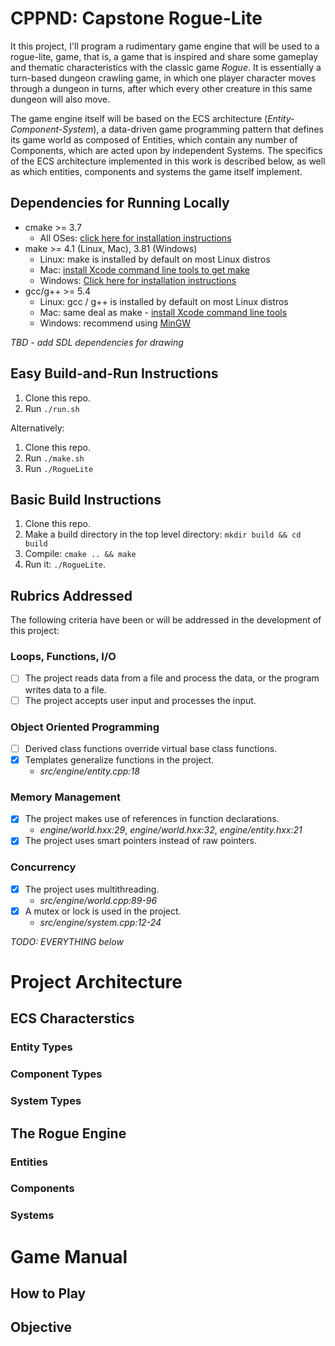 # CPPND: Capstone Rogue-Lite

It this project, I'll program a rudimentary game engine that will be used to a rogue-lite, game, that is, a game that is inspired and share some gameplay and thematic characteristics with the classic game *Rogue*. It is essentially a turn-based dungeon crawling game, in which one player character moves through a dungeon in turns, after which every other creature in this same dungeon will also move.

The game engine itself will be based on the ECS architecture (*Entity-Component-System*), a data-driven game programming pattern that defines its game world as composed of Entities, which contain any number of Components, which are acted upon by independent Systems. The specifics of the ECS architecture implemented in this work is described below, as well as which entities, components and systems the game itself implement.

## Dependencies for Running Locally
* cmake >= 3.7
  * All OSes: [click here for installation instructions](https://cmake.org/install/)
* make >= 4.1 (Linux, Mac), 3.81 (Windows)
  * Linux: make is installed by default on most Linux distros
  * Mac: [install Xcode command line tools to get make](https://developer.apple.com/xcode/features/)
  * Windows: [Click here for installation instructions](http://gnuwin32.sourceforge.net/packages/make.htm)
* gcc/g++ >= 5.4
  * Linux: gcc / g++ is installed by default on most Linux distros
  * Mac: same deal as make - [install Xcode command line tools](https://developer.apple.com/xcode/features/)
  * Windows: recommend using [MinGW](http://www.mingw.org/)

*TBD - add SDL dependencies for drawing*

## Easy Build-and-Run Instructions

1. Clone this repo.
2. Run `./run.sh`

Alternatively:

1. Clone this repo.
2. Run `./make.sh`
3. Run `./RogueLite`

## Basic Build Instructions

1. Clone this repo.
2. Make a build directory in the top level directory: `mkdir build && cd build`
3. Compile: `cmake .. && make`
4. Run it: `./RogueLite`.

## Rubrics Addressed

The following criteria have been or will be addressed in the development of this project:

### Loops, Functions, I/O

- [ ] The project reads data from a file and process the data, or the program writes data to a file.
- [ ] The project accepts user input and processes the input.

### Object Oriented Programming

- [ ] Derived class functions override virtual base class functions.
- [x] Templates generalize functions in the project.
    - *src/engine/entity.cpp:18*

### Memory Management

- [x] The project makes use of references in function declarations.
    - *engine/world.hxx:29*, *engine/world.hxx:32*, *engine/entity.hxx:21*
- [x] The project uses smart pointers instead of raw pointers.

### Concurrency

- [x] The project uses multithreading.
    - *src/engine/world.cpp:89-96*
- [x] A mutex or lock is used in the project.
    - *src/engine/system.cpp:12-24*

*TODO: EVERYTHING below*

# Project Architecture

## ECS Characterstics

### Entity Types

### Component Types

### System Types

## The Rogue Engine

### Entities

### Components

### Systems

# Game Manual

## How to Play

## Objective